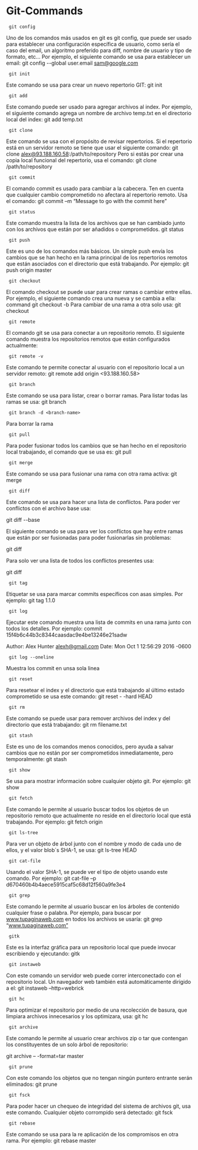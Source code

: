 # Git-Commands

     git config

Uno de los comandos más usados en git es git config, que puede ser usado para establecer una configuración específica de usuario, como sería el caso del email, un algoritmo preferido para diff, nombre de usuario y tipo de formato, etc… Por ejemplo, el siguiente comando se usa para establecer un email:
git config --global user.email sam@google.com

     git init

Este comando se usa para crear un nuevo repertorio GIT:
git init

     git add

Este comando puede ser usado para agregar archivos al index. Por ejemplo, el siguiente comando agrega un nombre de archivo temp.txt en el directorio local del index:
git add temp.txt

     git clone

Este comando se usa con el propósito de revisar repertorios. Si el repertorio está en un servidor remoto se tiene que usar el siguiente comando:
git clone alex@93.188.160.58:/path/to/repository
Pero si estás por crear una copia local funcional del repertorio, usa el comando:
git clone /path/to/repository

     git commit
     
El comando commit es usado para cambiar a la cabecera. Ten en cuenta que cualquier cambio comprometido no afectara al repertorio remoto. Usa el comando:
git commit –m “Message to go with the commit here”

     git status
     
Este comando muestra la lista de los archivos que se han cambiado junto con los archivos que están por ser añadidos o comprometidos.
git status

     git push
     
Este es uno de los comandos más básicos. Un simple push envía los cambios que se han hecho en la rama principal de los repertorios remotos que están asociados con el directorio que está trabajando. Por ejemplo:
git push  origin master

     git checkout
     
El comando checkout se puede usar para crear ramas o cambiar entre ellas. Por ejemplo, el siguiente comando crea una nueva y se cambia a ella:
command git checkout -b <banch-name>
Para cambiar de una rama a otra solo usa:
git checkout <branch-name>
     
     git remote
     
El comando git se usa para conectar a un repositorio remoto. El siguiente comando muestra los repositorios remotos que están configurados actualmente:

     git remote -v
     
Este comando te permite conectar al usuario con el repositorio local a un servidor remoto:
git remote add origin <93.188.160.58>

     git branch
     
Este comando se usa para listar, crear o borrar ramas. Para listar todas las ramas se usa:
git branch

     git branch -d <branch-name>
     
Para borrar la rama

     git pull
     
Para poder fusionar todos los cambios que se han hecho en el repositorio local trabajando, el comando que se usa es:
git pull

     git merge
     
Este comando se usa para fusionar una rama con otra rama activa:
git merge <branch-name>
     
     git diff
     
Este comando se usa para hacer una lista de conflictos. Para poder ver conflictos con el archivo base usa:

git diff --base <file-name>
     
El siguiente comando se usa para ver los conflictos que hay entre ramas que están por ser fusionadas para poder fusionarlas sin problemas:

git diff <source-branch> <target-branch>
     
Para solo ver una lista de todos los conflictos presentes usa:

git diff

     git tag
Etiquetar se usa para marcar commits específicos con asas simples. Por ejemplo:
git tag 1.1.0 <instert-commitID-here>
     
     git log

Ejecutar este comando muestra una lista de commits en una rama junto con todos los detalles. Por ejemplo:
commit 15f4b6c44b3c8344caasdac9e4be13246e21sadw

Author: Alex Hunter <alexh@gmail.com>
Date:   Mon Oct 1 12:56:29 2016 -0600

     git log --oneline
 
Muestra los commit en unsa sola linea

     git reset
Para resetear el index y el directorio que está trabajando al último estado comprometido se usa este comando:
git reset - -hard HEAD

     git rm
Este comando se puede usar para remover archivos del index y del directorio que está trabajando:
git rm filename.txt

     git stash
     
Este es uno de los comandos menos conocidos, pero ayuda a salvar cambios que no están por ser comprometidos inmediatamente, pero temporalmente:
git stash

     git show
Se usa para mostrar información sobre cualquier objeto git. Por ejemplo:
git show

     git fetch
Este comando le permite al usuario buscar todos los objetos de un repositorio remoto que actualmente no reside en el directorio local que está trabajando. Por ejemplo:
git fetch origin

     git ls-tree
Para ver un objeto de árbol junto con el nombre y modo de cada uno de ellos, y el valor blob´s SHA-1, se usa:
git ls-tree HEAD

     git cat-file

Usando el valor SHA-1, se puede ver el tipo de objeto usando este comando. Por ejemplo:
git cat-file –p d670460b4b4aece5915caf5c68d12f560a9fe3e4

     git grep
Este comando le permite al usuario buscar en los árboles de contenido cualquier frase o palabra. Por ejemplo, para buscar por www.tupaginaweb.com en todos los archivos se usaría:
git grep “www.tupaginaweb.com”

     gitk
Este es la interfaz gráfica para un repositorio local que puede invocar escribiendo y ejecutando:
gitk

     git instaweb
Con este comando un servidor web puede correr interconectado con el repositorio local. Un navegador web también está automáticamente dirigido a el:
git instaweb –http=webrick

     git hc
Para optimizar el repositorio por medio de una recolección de basura, que limpiara archivos innecesarios y los optimizara, usa:
git hc

     git archive
Este comando le permite al usuario crear archivos zip o tar que contengan los constituyentes de un solo árbol de repositorio:

git archive – -format=tar master

     git prune
Con este comando los objetos que no tengan ningún puntero entrante serán eliminados:
git prune

     git fsck
Para poder hacer un chequeo de integridad del sistema de archivos git, usa este comando. Cualquier objeto corrompido será detectado:
git fsck

     git rebase
Este comando se usa para la re aplicación de los compromisos en otra rama. Por ejemplo:
git rebase master
